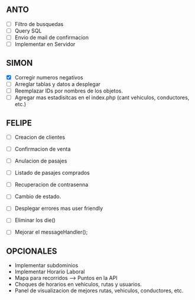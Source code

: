 
## ANTO 
- [ ] Filtro de busquedas
- [ ] Query SQL
- [ ] Envio de mail de confirmacion
- [ ] Implementar en Servidor

## SIMON

- [x] Corregir numeros negativos
- [ ] Arreglar tablas y datos a desplegar
- [ ] Reemplazar IDs por nombres de los objetos.
- [ ] Agregar mas estadisitcas en el index.php (cant vehiculos, conductores, etc.)

## FELIPE

- [ ] Creacion de clientes
- [ ] Confirmacion de venta
- [ ] Anulacion de pasajes
- [ ] Listado de pasajes comprados
- [ ] Recuperacion de contrasenna
- [ ] Cambio de estado.
- [ ] Desplegar errores mas user friendly
- [ ] Eliminar los die()
- [ ] Mejorar el messageHandler();


## OPCIONALES

- Implementar subdominios
- Implementar Horario Laboral
- Mapa para recorridos
--> Puntos en la API
- Choques de horarios en vehiculos, rutas y usuarios.
- Panel de visualizacion de mejores rutas, vehiculos, conductores, etc.

